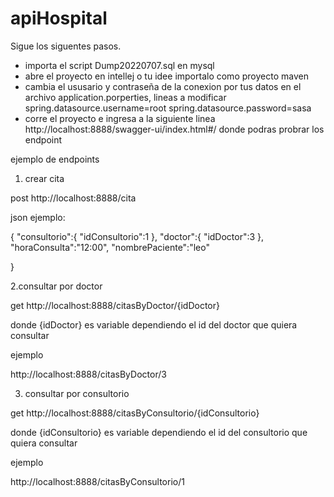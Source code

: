 # apiHospital

Sigue los siguentes pasos.

- importa el script Dump20220707.sql en mysql
- abre el proyecto en intellej o tu idee importalo como proyecto maven
- cambia el ususario y contraseña de la conexion por tus datos en el archivo application.porperties, lineas a modificar spring.datasource.username=root spring.datasource.password=sasa
- corre el proyecto e ingresa a la siguiente linea http://localhost:8888/swagger-ui/index.html#/ donde podras probrar los endpoint

 ejemplo de endpoints 

1. crear cita

post http://localhost:8888/cita

json ejemplo:

{
    "consultorio":{
        "idConsultorio":1
    },
    "doctor":{
        "idDoctor":3
    },
    "horaConsulta":"12:00",
    "nombrePaciente":"leo"

}

2.consultar por doctor

get http://localhost:8888/citasByDoctor/{idDoctor}

donde {idDoctor} es variable dependiendo el id del doctor que quiera consultar

ejemplo

http://localhost:8888/citasByDoctor/3

3. consultar por consultorio

get http://localhost:8888/citasByConsultorio/{idConsultorio}

donde {idConsultorio} es variable dependiendo el id del consultorio que quiera consultar

ejemplo

http://localhost:8888/citasByConsultorio/1




